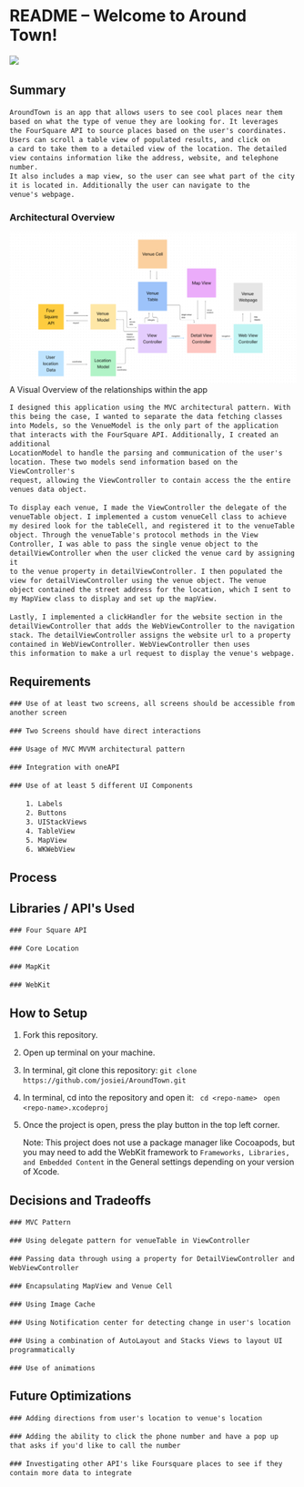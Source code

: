 # README – Welcome to Around Town! 
![](ReadmeAssets/Walkthrough.gif)

## Summary 

    AroundTown is an app that allows users to see cool places near them based on what the type of venue they are looking for. It leverages 
    the FourSquare API to source places based on the user's coordinates. Users can scroll a table view of populated results, and click on 
    a card to take them to a detailed view of the location. The detailed view contains information like the address, website, and telephone number. 
    It also includes a map view, so the user can see what part of the city it is located in. Additionally the user can navigate to the 
    venue's webpage.

### Architectural Overview

![](ReadmeAssets/DataFlow.png)
A Visual Overview of the relationships within the app 
    
    I designed this application using the MVC architectural pattern. With this being the case, I wanted to separate the data fetching classes 
    into Models, so the VenueModel is the only part of the application that interacts with the FourSquare API. Additionally, I created an additional 
    LocationModel to handle the parsing and communication of the user's location. These two models send information based on the ViewController's 
    request, allowing the ViewController to contain access the the entire venues data object. 
    
    To display each venue, I made the ViewController the delegate of the venueTable object. I implemented a custom venueCell class to achieve 
    my desired look for the tableCell, and registered it to the venueTable object. Through the venueTable's protocol methods in the View 
    Controller, I was able to pass the single venue object to the detailViewController when the user clicked the venue card by assigning it 
    to the venue property in detailViewController. I then populated the view for detailViewController using the venue object. The venue 
    object contained the street address for the location, which I sent to my MapView class to display and set up the mapView. 
    
    Lastly, I implemented a clickHandler for the website section in the detailViewController that adds the WebViewController to the navigation 
    stack. The detailViewController assigns the website url to a property contained in WebViewController. WebViewController then uses 
    this information to make a url request to display the venue's webpage. 
    
## Requirements

    ### Use of at least two screens, all screens should be accessible from another screen
    
    ### Two Screens should have direct interactions 
    
    ### Usage of MVC MVVM architectural pattern
    
    ### Integration with oneAPI
    
    ### Use of at least 5 different UI Components 
        
        1. Labels
        2. Buttons
        3. UIStackViews
        4. TableView
        5. MapView
        6. WKWebView


## Process 

## Libraries / API's Used

    ### Four Square API 
        
    ### Core Location
        
    ### MapKit 
        
    ### WebKit

## How to Setup 

1. Fork this repository. 
    
2. Open up terminal on your machine. 
    
3. In terminal, git clone this repository: 
    ```git clone https://github.com/josiei/AroundTown.git```
        
4. In terminal, cd into the repository and open it:
        ``` 
        cd <repo-name> 
        ```
        ```
        open <repo-name>.xcodeproj
        ```
5. Once the project is open, press the play button in the top left corner. 
    
    Note: This project does not use a package manager like Cocoapods, but you may 
    need to add the WebKit framework to `Frameworks, Libraries, and Embedded Content`
    in the General settings depending on your version of Xcode. 

## Decisions and Tradeoffs

    ### MVC Pattern
        
    ### Using delegate pattern for venueTable in ViewController 
        
    ### Passing data through using a property for DetailViewController and WebViewController
        
    ### Encapsulating MapView and Venue Cell
        
    ### Using Image Cache 
        
    ### Using Notification center for detecting change in user's location
        
    ### Using a combination of AutoLayout and Stacks Views to layout UI programmatically
    
    ### Use of animations 

## Future Optimizations 

    ### Adding directions from user's location to venue's location
    
    ### Adding the ability to click the phone number and have a pop up that asks if you'd like to call the number 
    
    ### Investigating other API's like Foursquare places to see if they contain more data to integrate 
    
## 

